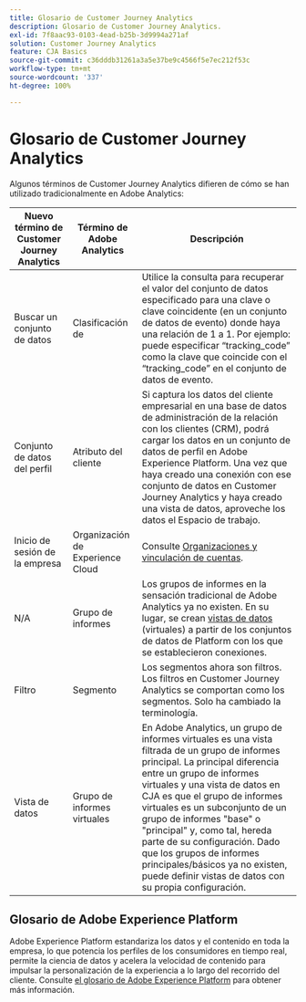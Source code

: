 ```yaml
---
title: Glosario de Customer Journey Analytics
description: Glosario de Customer Journey Analytics.
exl-id: 7f8aac93-0103-4ead-b25b-3d9994a271af
solution: Customer Journey Analytics
feature: CJA Basics
source-git-commit: c36dddb31261a3a5e37be9c4566f5e7ec212f53c
workflow-type: tm+mt
source-wordcount: '337'
ht-degree: 100%

---
```


# Glosario de Customer Journey Analytics

Algunos términos de Customer Journey Analytics difieren de cómo se han utilizado tradicionalmente en Adobe Analytics:

| Nuevo término de Customer Journey Analytics | Término de Adobe Analytics | Descripción |
|---|---|---|
| Buscar un conjunto de datos | Clasificación de | Utilice la consulta para recuperar el valor del conjunto de datos especificado para una clave o clave coincidente (en un conjunto de datos de evento) donde haya una relación de 1 a 1. Por ejemplo: puede especificar “tracking_code” como la clave que coincide con el “tracking_code” en el conjunto de datos de evento. |
| Conjunto de datos del perfil | Atributo del cliente | Si captura los datos del cliente empresarial en una base de datos de administración de la relación con los clientes (CRM), podrá cargar los datos en un conjunto de datos de perfil en Adobe Experience Platform. Una vez que haya creado una conexión con ese conjunto de datos en Customer Journey Analytics y haya creado una vista de datos, aproveche los datos el Espacio de trabajo. |
| Inicio de sesión de la empresa | Organización de Experience Cloud | Consulte [Organizaciones y vinculación de cuentas](https://experienceleague.adobe.com/docs/core-services/interface/manage-users-and-products/organizations.html?lang=es#topic_C31CB834F109465A82ED57FF0563B3F1). |
| N/A | Grupo de informes | Los grupos de informes en la sensación tradicional de Adobe Analytics ya no existen. En su lugar, se crean [vistas de datos](/help/data-views/create-dataview.md) (virtuales) a partir de los conjuntos de datos de Platform con los que se establecieron conexiones. |
| Filtro | Segmento | Los segmentos ahora son filtros. Los filtros en Customer Journey Analytics se comportan como los segmentos. Solo ha cambiado la terminología. |
| Vista de datos | Grupo de informes virtuales | En Adobe Analytics, un grupo de informes virtuales es una vista filtrada de un grupo de informes principal. La principal diferencia entre un grupo de informes virtuales y una vista de datos en CJA es que el grupo de informes virtuales es un subconjunto de un grupo de informes &quot;base&quot; o &quot;principal&quot; y, como tal, hereda parte de su configuración. Dado que los grupos de informes principales/básicos ya no existen, puede definir vistas de datos con su propia configuración. |

## Glosario de Adobe Experience Platform

Adobe Experience Platform estandariza los datos y el contenido en toda la empresa, lo que potencia los perfiles de los consumidores en tiempo real, permite la ciencia de datos y acelera la velocidad de contenido para impulsar la personalización de la experiencia a lo largo del recorrido del cliente.
Consulte [el glosario de Adobe Experience Platform](https://docs.adobe.com/content/help/es-ES/experience-platform/landing/glossary.html) para obtener más información.
